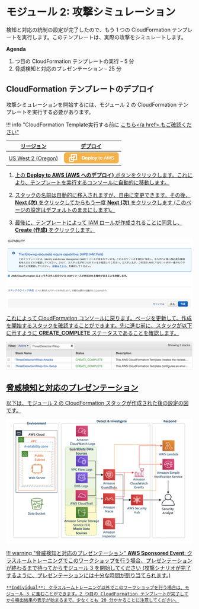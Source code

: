 # モジュール 2: 攻撃シミュレーション

検知と対応の統制の設定が完了したので、もう 1 つの CloudFormation テンプレートを実行します。このテンプレートは、実際の攻撃をシミュレートします。

**Agenda**

1.  つ目の CloudFormation テンプレートの実行 – 5 分
2.  脅威検知と対応のプレゼンテーション – 25 分

## CloudFormation テンプレートのデプロイ

攻撃シミュレーションを開始するには、モジュール 2 の CloudFormation テンプレートを実行する必要があります。

!!! info "CloudFormation Template実行する前に <a href="https://github.com/aws-samples/aws-scaling-threat-detection-workshop/blob/master/templates/02-attack-simulation.yml" target="_blank">こちら</a href>.もご確認ください"

リージョン| デプロイ
------|-----
US West 2 (Oregon) | <a href="https://console.aws.amazon.com/cloudformation/home?region=us-west-2#/stacks/new?stackName=ThreatDetectionWksp-Attacks&templateURL=https://s3-us-west-2.amazonaws.com/sa-security-specialist-workshops-us-west-2/threat-detect-workshop/staging/02-attack-simulation.yml" target="_blank">![Deploy Module 2 in us-west-2](./images/deploy-to-aws.png)</a>

1.  上の **Deploy to AWS (AWS へのデプロイ)** ボタンをクリックします。これにより、テンプレートを実行するコンソールに自動的に移動します。   

2.  スタックの名前は自動的に移入されますが、自由に変更できます。その後、**Next (次)** をクリックしてからもう一度 **Next (次)** をクリックします (このページの設定はデフォルトのままにします)。  

3.  最後に、テンプレートによって IAM ロールが作成されることに同意し、**Create (作成)** をクリックします。

![IAM Capabilities](./images/iam-capabilities.png)

これによって CloudFormation コンソールに戻ります。ページを更新して、作成を開始するスタックを確認することができます。先に進む前に、スタックが以下に示すように **CREATE_COMPLETE** ステータスであることを確認します。

![Stack Complete](./images/02-stack-complete.png)

## 脅威検知と対応のプレゼンテーション

以下は、モジュール 2 の CloudFormation スタックが作成された後の設定の図です。

![Module 2 Diagram](./images/02-diagram-module2-3.png)

!!! warning "脅威検知と対応のプレゼンテーション"
    **AWS Sponsored Event**: クラスルームトレーニングでこのワークショップを行う場合、プレゼンテーションが終わるまで待ってからモジュール 3 を開始してください (攻撃シナリオが完了するように、プレゼンテーションには十分な時間が割り当てられます。)

    **Individual**: クラスルームトレーニング以外でこのワークショップを行う場合は、モジュール 3 に進むことができます。2 つ目の CloudFormation テンプレートが完了してから検出結果の表示が始まるまで、少なくとも 20 分かかることに注意してください。

